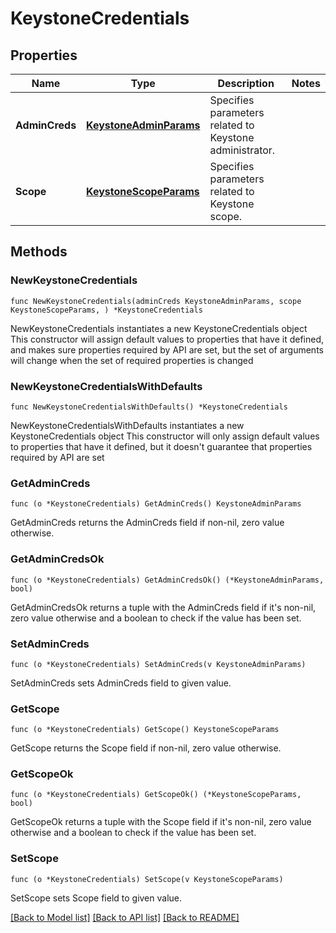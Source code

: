 # KeystoneCredentials

## Properties

Name | Type | Description | Notes
------------ | ------------- | ------------- | -------------
**AdminCreds** | [**KeystoneAdminParams**](KeystoneAdminParams.md) | Specifies parameters related to Keystone administrator. | 
**Scope** | [**KeystoneScopeParams**](KeystoneScopeParams.md) | Specifies parameters related to Keystone scope. | 

## Methods

### NewKeystoneCredentials

`func NewKeystoneCredentials(adminCreds KeystoneAdminParams, scope KeystoneScopeParams, ) *KeystoneCredentials`

NewKeystoneCredentials instantiates a new KeystoneCredentials object
This constructor will assign default values to properties that have it defined,
and makes sure properties required by API are set, but the set of arguments
will change when the set of required properties is changed

### NewKeystoneCredentialsWithDefaults

`func NewKeystoneCredentialsWithDefaults() *KeystoneCredentials`

NewKeystoneCredentialsWithDefaults instantiates a new KeystoneCredentials object
This constructor will only assign default values to properties that have it defined,
but it doesn't guarantee that properties required by API are set

### GetAdminCreds

`func (o *KeystoneCredentials) GetAdminCreds() KeystoneAdminParams`

GetAdminCreds returns the AdminCreds field if non-nil, zero value otherwise.

### GetAdminCredsOk

`func (o *KeystoneCredentials) GetAdminCredsOk() (*KeystoneAdminParams, bool)`

GetAdminCredsOk returns a tuple with the AdminCreds field if it's non-nil, zero value otherwise
and a boolean to check if the value has been set.

### SetAdminCreds

`func (o *KeystoneCredentials) SetAdminCreds(v KeystoneAdminParams)`

SetAdminCreds sets AdminCreds field to given value.


### GetScope

`func (o *KeystoneCredentials) GetScope() KeystoneScopeParams`

GetScope returns the Scope field if non-nil, zero value otherwise.

### GetScopeOk

`func (o *KeystoneCredentials) GetScopeOk() (*KeystoneScopeParams, bool)`

GetScopeOk returns a tuple with the Scope field if it's non-nil, zero value otherwise
and a boolean to check if the value has been set.

### SetScope

`func (o *KeystoneCredentials) SetScope(v KeystoneScopeParams)`

SetScope sets Scope field to given value.



[[Back to Model list]](../README.md#documentation-for-models) [[Back to API list]](../README.md#documentation-for-api-endpoints) [[Back to README]](../README.md)


